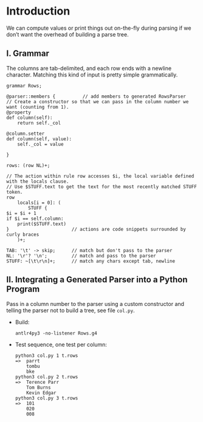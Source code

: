 # Introduction
We can compute values or print things out on-the-fly during parsing if we don’t want the overhead of building a parse tree.

## I. Grammar
The columns are tab-delimited, and each row ends with a newline character. Matching this kind of input is pretty simple grammatically.
```antlr4
grammar Rows;

@parser::members {          // add members to generated RowsParser
// Create a constructor so that we can pass in the column number we want (counting from 1).
@property
def column(self):
    return self._col

@column.setter
def column(self, value):
    self._col = value

}

rows: (row NL)+;

// The action within rule row accesses $i, the local variable defined with the locals clause.
// Use $STUFF.text to get the text for the most recently matched STUFF token.
row
	locals[i = 0]: ( 
		STUFF {
$i = $i + 1
if $i == self.column:
    print($STUFF.text)  
}                       // actions are code snippets surrounded by curly braces
	)+;

TAB: '\t' -> skip;      // match but don't pass to the parser
NL: '\r'? '\n';         // match and pass to the parser
STUFF: ~[\t\r\n]+;      // match any chars except tab, newline
```

## II. Integrating a Generated Parser into a Python Program
Pass in a column number to the parser using a custom constructor and telling the parser not to build a tree, see file `col.py`.
- Build:
    ```
    antlr4py3 -no-listener Rows.g4
    ```
- Test sequence, one test per column:
    ```
    python3 col.py 1 t.rows
    =>  parrt
        tombu
        bke
    python3 col.py 2 t.rows
    =>  Terence Parr
        Tom Burns
        Kevin Edgar
    python3 col.py 3 t.rows
    =>  101
        020
        008
    ```